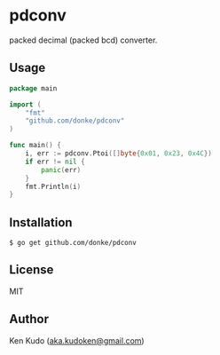 # pdconv
packed decimal (packed bcd) converter.

## Usage
```go
package main

import (
	"fmt"
	"github.com/donke/pdconv"
)

func main() {
	i, err := pdconv.Ptoi([]byte{0x01, 0x23, 0x4C})
	if err != nil {
		panic(err)
	}
	fmt.Println(i)
}
```

## Installation
```
$ go get github.com/donke/pdconv
```

## License

MIT

## Author

Ken Kudo (aka.kudoken@gmail.com)
